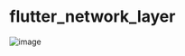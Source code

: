 # flutter_network_layer

![image](https://github.com/ShaimaaFakhraldin/flutter_network_layer/assets/85239612/875995d7-efa1-4155-abe8-7b5ed1bbfc16)


